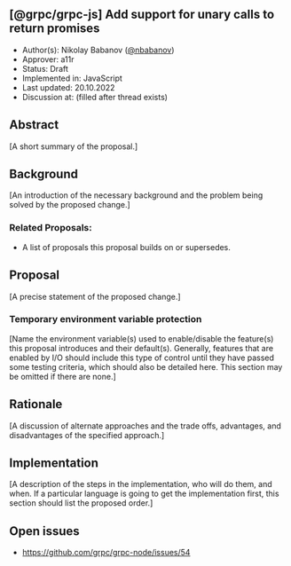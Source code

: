 [@grpc/grpc-js] Add support for unary calls to return promises
----
* Author(s): Nikolay Babanov ([@nbabanov](https://github.com/nbabanov))
* Approver: a11r
* Status: Draft
* Implemented in: JavaScript
* Last updated: 20.10.2022
* Discussion at: <google group thread> (filled after thread exists)

## Abstract

[A short summary of the proposal.]

## Background

[An introduction of the necessary background and the problem being solved by the proposed change.]


### Related Proposals: 
* A list of proposals this proposal builds on or supersedes.

## Proposal

[A precise statement of the proposed change.]

### Temporary environment variable protection

[Name the environment variable(s) used to enable/disable the feature(s) this proposal introduces and their default(s).  Generally, features that are enabled by I/O should include this type of control until they have passed some testing criteria, which should also be detailed here.  This section may be omitted if there are none.]

## Rationale

[A discussion of alternate approaches and the trade offs, advantages, and disadvantages of the specified approach.]


## Implementation

[A description of the steps in the implementation, who will do them, and when.  If a particular language is going to get the implementation first, this section should list the proposed order.]

## Open issues
- https://github.com/grpc/grpc-node/issues/54
